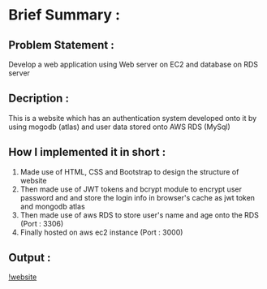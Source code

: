 # Brief Summary :

## Problem Statement :

Develop a web application using Web server on EC2 and database on RDS server



## Decription :

This is a  website which has an  authentication system developed onto it by using mogodb (atlas) and user data stored onto AWS RDS (MySql) 

## How I implemented it in short :

1) Made use of HTML, CSS and Bootstrap to design the structure of website 
2) Then made use of JWT tokens and bcrypt module to encrypt user password and and store the login info  in browser's cache as jwt token and mongodb atlas
3) Then made use of aws RDS to store user's name and age onto the RDS (Port : 3306)
5) Finally hosted on aws ec2 instance (Port : 3000)

## Output :

[!website](http://13.235.50.66:3000/)

